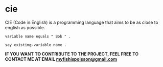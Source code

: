 # cie
CIE (Code in English) is a programming language that aims to be as close to english as possible.

`variable name equals " Bob " .`

`say existing-variable name .`

**IF YOU WANT TO CONTRIBUTE TO THE PROJECT, FEEL FREE TO CONTACT ME AT EMAIL myfishispoisson@gmail.com**
